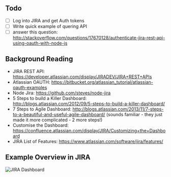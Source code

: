 

## Todo

* [ ] Log into JIRA and get Auth tokens
* [ ] Write quick example of quering API
* [ ] answer this question:
http://stackoverflow.com/questions/17670128/authenticate-jira-rest-api-using-oauth-with-node-js

## Background Reading

- JIRA REST API: https://developer.atlassian.com/display/JIRADEV/JIRA+REST+APIs
- Atlassian OAUTH: https://bitbucket.org/atlassian_tutorial/atlassian-oauth-examples
- Node Jira: https://github.com/steves/node-jira
- 5 Steps to build a Killer Dashboard:
http://blogs.atlassian.com/2012/09/5-steps-to-build-a-killer-dashboard/
- 7 Steps to Agile Dashboard:
http://blogs.atlassian.com/2013/11/7-steps-to-a-beautiful-and-useful-agile-dashboard/
(sounds familiar - they just made it more complicated - 2 more steps!)
- Customise the Dashboard: https://confluence.atlassian.com/display/JIRA/Customizing+the+Dashboard
- JIRA List of Features:
https://www.atlassian.com/software/jira/features/

## Example Overview in JIRA

![JIRA Dashboard](http://i.imgur.com/CgdUZiV.png)
